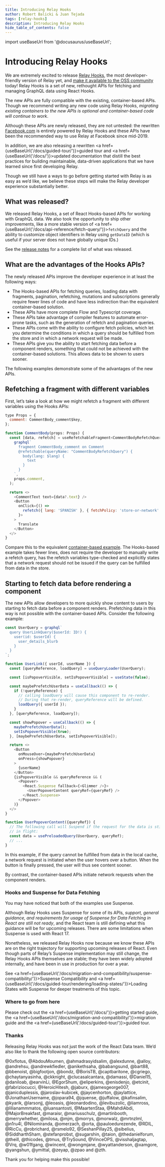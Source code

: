 ```yaml
---
title: Introducing Relay Hooks
author: Robert Balicki & Juan Tejada
tags: [relay-hooks]
description: Introducing Relay Hooks
hide_table_of_contents: false
---
```


import useBaseUrl from '@docusaurus/useBaseUrl';

# Introducing Relay Hooks

We are extremely excited to release [Relay Hooks](https://github.com/facebook/relay/releases/tag/v11.0.0), the most developer-friendly version of Relay yet, and [make it available to the OSS community](https://developers.facebook.com/blog/post/2021/03/09/introducing-relay-hooks-improved-react-apis-relay/) today! Relay Hooks is a set of new, rethought APIs for fetching and managing GraphQL data using React Hooks.

The new APIs are fully compatible with the existing, container-based APIs. Though we recommend writing any new code using Relay Hooks, *migrating existing containers to the new APIs is optional and container-based code will continue to work*.

Although these APIs are newly released, they are not untested: the rewritten [Facebook.com](https://www.facebook.com) is entirely powered by Relay Hooks and these APIs have been the recommended way to use Relay at Facebook since mid-2019.

In addition, we are also releasing a rewritten <a href={useBaseUrl('/docs/guided-tour/')}>guided tour</a> and <a href={useBaseUrl('/docs/')}>updated documentation</a> that distill the best practices for building maintainable, data-driven applications that we have learned since first developing Relay.

Though we still have a ways to go before getting started with Relay is as easy as we’d like, we believe these steps will make the Relay developer experience substantially better.

## What was released?

We released Relay Hooks, a set of React Hooks-based APIs for working with GraphQL data. We also took the opportunity to ship other improvements, like a more stable version of <a href={useBaseUrl('/docs/api-reference/fetch-query/')}><code>fetchQuery</code></a> and the ability to customize object identifiers in Relay using <code>getDataID</code> (which is useful if your server does not have globally unique IDs.)

 See the [release notes](https://github.com/facebook/relay/releases/tag/v11.0.0) for a complete list of what was released.

## What are the advantages of the Hooks APIs?

The newly released APIs improve the developer experience in at least the following ways:

* The Hooks-based APIs for fetching queries, loading data with fragments, pagination, refetching, mutations and subscriptions generally require fewer lines of code and have less indirection than the equivalent container-based solution.
* These APIs have more complete Flow and Typescript coverage.
* These APIs take advantage of compiler features to automate error-prone tasks, such as the generation of refetch and pagination queries.
* These APIs come with the ability to configure fetch policies, which let you determine the conditions in which a query should be fulfilled from the store and in which a network request will be made.
* These APIs give you the ability to start fetching data before a component renders, something that could not be achieved with the container-based solutions. This allows data to be shown to users sooner.

The following examples demonstrate some of the advantages of the new APIs.

## Refetching a fragment with different variables

First, let’s take a look at how we might refetch a fragment with different variables using the Hooks APIs:

```js
type Props = {
  comment: CommentBody_comment$key,
};

function CommentBody(props: Props) {
  const [data, refetch] = useRefetchableFragment<CommentBodyRefetchQuery, _>(
    graphql`
      fragment CommentBody_comment on Comment
      @refetchable(queryName: "CommentBodyRefetchQuery") {
        body(lang: $lang) {
          text
        }
      }
    `,
    props.comment,
  );

  return <>
    <CommentText text={data?.text} />
    <Button
      onClick={() =>
        refetch({ lang: 'SPANISH' }, { fetchPolicy: 'store-or-network' })
      }>
    >
      Translate
    </Button>
  </>
}
```

Compare this to the equivalent [container-based example](https://gist.github.com/rbalicki2/2ac2829aefd8d032e8cb32cd0066bd4e). The Hooks-based example takes fewer lines, does not require the developer to manually write a refetch query, has the refetch variables type-checked and explicitly states that a network request should not be issued if the query can be fulfilled from data in the store.

## Starting to fetch data before rendering a component

The new APIs allow developers to more quickly show content to users by starting to fetch data before a component renders. Prefetching data in this way is not possible with the container-based APIs. Consider the following example:

```js
const UserQuery = graphql`
  query UserLinkQuery($userId: ID!) {
    user(id: $userId) {
      user_details_blurb
    }
  }
`;

function UserLink({ userId, userName }) {
  const [queryReference, loadQuery] = useQueryLoader(UserQuery);

  const [isPopoverVisible, setIsPopoverVisible] = useState(false);

  const maybePrefetchUserData = useCallback(() => {
    if (!queryReference) {
      // calling loadQuery will cause this component to re-render.
      // During that re-render, queryReference will be defined.
      loadQuery({ userId });
    }
  }, [queryReference, loadQuery]);

  const showPopover = useCallback(() => {
    maybePrefetchUserData();
    setIsPopoverVisible(true);
  }, [maybePrefetchUserData, setIsPopoverVisible]);

  return <>
    <Button
      onMouseOver={maybePrefetchUserData}
      onPress={showPopover}
    >
      {userName}
    </Button>
    {isPopoverVisible && queryReference && (
      <Popover>
        <React.Suspense fallback={<Glimmer />}>
          <UserPopoverContent queryRef={queryRef} />
        </React.Suspense>
      </Popover>
    )}
  </>
}

function UserPopoverContent({queryRef}) {
  // The following call will Suspend if the request for the data is still
  // in flight:
  const data = usePreloadedQuery(UserQuery, queryRef);
  // ...
}
```

In this example, if the query cannot be fulfilled from data in the local cache, a network request is initiated when the user hovers over a button. When the button is finally pressed, the user will thus see content sooner.

By contrast, the container-based APIs initiate network requests when the component renders.

### Hooks and Suspense for Data Fetching

You may have noticed that both of the examples use Suspense.

Although Relay Hooks uses Suspense for some of its APIs, *support, general guidance, and requirements for usage of Suspense for Data Fetching in React are still* *not ready*, and the React team is still defining what this guidance will be for upcoming releases. There are some limitations when Suspense is used with React 17.

Nonetheless, we released Relay Hooks now because we know these APIs are on the right trajectory for supporting upcoming releases of React. Even though parts of Relay’s Suspense implementation may still change, the Relay Hooks APIs themselves are stable; they have been widely adopted internally, and have been in use in production for over a year.

See <a href={useBaseUrl('/docs/migration-and-compatibility/suspense-compatibility/')}>Suspense Compatibility</a> and <a href={useBaseUrl('/docs/guided-tour/rendering/loading-states/')}>Loading States with Suspense</a> for deeper treatments of this topic.

### Where to go from here

Please check out the <a href={useBaseUrl('/docs/')}>getting started guide</a>, the <a href={useBaseUrl('/docs/migration-and-compatibility/')}>migration guide</a> and the <a href={useBaseUrl('/docs/guided-tour/')}>guided tour</a>.

### Thanks

Releasing Relay Hooks was not just the work of the React Data team. We’d also like to thank the following open source contributors:

@0xflotus, @AbdouMoumen, @ahmadrasyidsalim, @alexdunne, @alloy, @andrehsu, @andrewkfiedler, @anikethsaha, @babangsund, @bart88, @bbenoist, @bigfootjon, @bondz, @BorisTB, @captbaritone, @cgriego, @chaytanyasinha, @ckknight, @clucasalcantara, @damassi, @Daniel15, @daniloab, @earvinLi, @EgorShum, @eliperkins, @enisdenjo, @etcinit, @fabriziocucci, @HeroicHitesh, @jaburx, @jamesgeorge007, @janicduplessis, @jaroslav-kubicek, @jaycenhorton, @jaylattice, @JonathanUsername, @jopara94, @jquense, @juffalow, @kafinsalim, @kyarik, @larsonjj, @leoasis, @leonardodino, @levibuzolic, @liamross, @lilianammmatos, @luansantosti, @MaartenStaa, @MahdiAbdi, @MajorBreakfast, @maraisr, @mariusschulz, @martinbooth, @merrywhether, @milosa, @mjm, @morrys, @morwalz, @mrtnzlml, @n1ru4l, @Nilomiranda, @omerzach, @orta, @pauloedurezende, @RDIL, @RicCu, @robrichard, @rsmelo92, @SeshanPillay25, @sibelius, @SiddharthSham, @stefanprobst, @sugarshin, @taion, @thedanielforum, @theill, @thicodes, @tmus, @TrySound, @VinceOPS, @visshaljagtap, @Vrq, @w01fgang, @wincent, @wongmjane, @wyattanderson, @xamgore, @yangshun, @ymittal, @zeyap, @zpao and @zth.

Thank you for helping make this possible!
